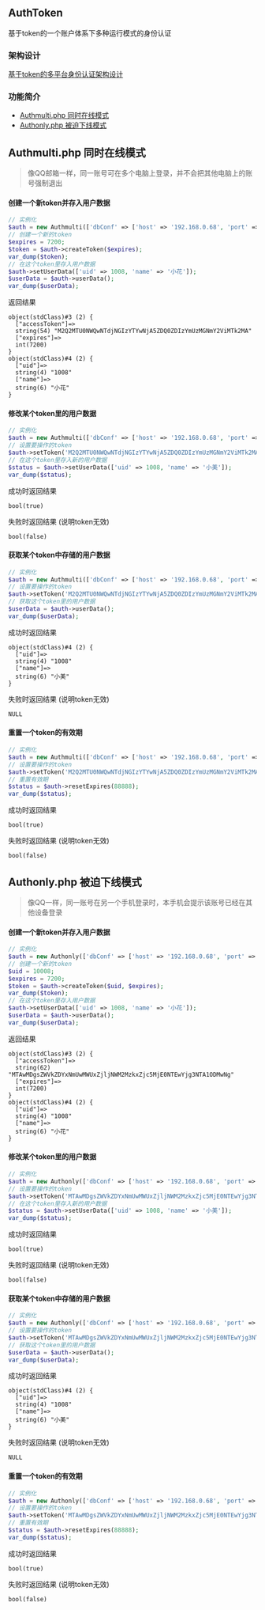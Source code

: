 ## AuthToken

基于token的一个账户体系下多种运行模式的身份认证

### 架构设计

[基于token的多平台身份认证架构设计](http://www.cnblogs.com/beer/p/6029861.html)

### 功能简介

- [Authmulti.php 同时在线模式](https://github.com/onanying/AuthToken#authmultiphp-同时在线模式)
- [Authonly.php 被迫下线模式](https://github.com/onanying/AuthToken#authonlyphp-被迫下线模式)



## Authmulti.php 同时在线模式

> 像QQ邮箱一样，同一账号可在多个电脑上登录，并不会把其他电脑上的账号强制退出

#### 创建一个新token并存入用户数据

```php
// 实例化
$auth = new Authmulti(['dbConf' => ['host' => '192.168.0.68', 'port' => '6379', 'auth' => '123456'], 'savePath' => 'test-multi']);
// 创建一个新的token
$expires = 7200;
$token = $auth->createToken($expires);
var_dump($token);
// 在这个token里存入用户数据
$auth->setUserData(['uid' => 1008, 'name' => '小花']);
$userData = $auth->userData();
var_dump($userData);
```

返回结果

	object(stdClass)#3 (2) {
	  ["accessToken"]=>
	  string(54) "M2Q2MTU0NWQwNTdjNGIzYTYwNjA5ZDQ0ZDIzYmUzMGNmY2ViMTk2MA"
	  ["expires"]=>
	  int(7200)
	}
	object(stdClass)#4 (2) {
	  ["uid"]=>
	  string(4) "1008"
	  ["name"]=>
	  string(6) "小花"
	}

#### 修改某个token里的用户数据

```php
// 实例化
$auth = new Authmulti(['dbConf' => ['host' => '192.168.0.68', 'port' => '6379', 'auth' => '123456'], 'savePath' => 'test-multi']);
// 设置要操作的token
$auth->setToken('M2Q2MTU0NWQwNTdjNGIzYTYwNjA5ZDQ0ZDIzYmUzMGNmY2ViMTk2MA');
// 在这个token里存入新的用户数据
$status = $auth->setUserData(['uid' => 1008, 'name' => '小美']);
var_dump($status);
```

成功时返回结果

	bool(true)

失败时返回结果 (说明token无效)

	bool(false)

#### 获取某个token中存储的用户数据

```php
// 实例化
$auth = new Authmulti(['dbConf' => ['host' => '192.168.0.68', 'port' => '6379', 'auth' => '123456'], 'savePath' => 'test-multi']);
// 设置要操作的token
$auth->setToken('M2Q2MTU0NWQwNTdjNGIzYTYwNjA5ZDQ0ZDIzYmUzMGNmY2ViMTk2MA');
// 获取这个token里的用户数据
$userData = $auth->userData();
var_dump($userData);
```

成功时返回结果

	object(stdClass)#4 (2) {
	  ["uid"]=>
	  string(4) "1008"
	  ["name"]=>
	  string(6) "小美"
	}

失败时返回结果 (说明token无效)

	NULL

#### 重置一个token的有效期

```php
// 实例化
$auth = new Authmulti(['dbConf' => ['host' => '192.168.0.68', 'port' => '6379', 'auth' => '123456'], 'savePath' => 'test-multi']);
// 设置要操作的token
$auth->setToken('M2Q2MTU0NWQwNTdjNGIzYTYwNjA5ZDQ0ZDIzYmUzMGNmY2ViMTk2MA');
// 重置有效期
$status = $auth->resetExpires(88888);
var_dump($status);
```

成功时返回结果

	bool(true)

失败时返回结果 (说明token无效)

	bool(false)



## Authonly.php 被迫下线模式

> 像QQ一样，同一账号在另一个手机登录时，本手机会提示该账号已经在其他设备登录

#### 创建一个新token并存入用户数据

```php
// 实例化
$auth = new Authonly(['dbConf' => ['host' => '192.168.0.68', 'port' => '6379', 'auth' => '123456'], 'savePath' => 'test-only']);
// 创建一个新的token
$uid = 10008;
$expires = 7200;
$token = $auth->createToken($uid, $expires);
var_dump($token);
// 在这个token里存入用户数据
$auth->setUserData(['uid' => 1008, 'name' => '小花']);
$userData = $auth->userData();
var_dump($userData);
```

返回结果

	object(stdClass)#3 (2) {
	  ["accessToken"]=>
	  string(62) "MTAwMDgsZWVkZDYxNmUwMWUxZjljNWM2MzkxZjc5MjE0NTEwYjg3NTA1ODMwNg"
	  ["expires"]=>
	  int(7200)
	}
	object(stdClass)#4 (2) {
	  ["uid"]=>
	  string(4) "1008"
	  ["name"]=>
	  string(6) "小花"
	}

#### 修改某个token里的用户数据

```php
// 实例化
$auth = new Authonly(['dbConf' => ['host' => '192.168.0.68', 'port' => '6379', 'auth' => '123456'], 'savePath' => 'test-only']);
// 设置要操作的token
$auth->setToken('MTAwMDgsZWVkZDYxNmUwMWUxZjljNWM2MzkxZjc5MjE0NTEwYjg3NTA1ODMwNg');
// 在这个token里存入新的用户数据
$status = $auth->setUserData(['uid' => 1008, 'name' => '小美']);
var_dump($status);
```

成功时返回结果

	bool(true)

失败时返回结果 (说明token无效)

	bool(false)


#### 获取某个token中存储的用户数据

```php
// 实例化
$auth = new Authonly(['dbConf' => ['host' => '192.168.0.68', 'port' => '6379', 'auth' => '123456'], 'savePath' => 'test-only']);
// 设置要操作的token
$auth->setToken('MTAwMDgsZWVkZDYxNmUwMWUxZjljNWM2MzkxZjc5MjE0NTEwYjg3NTA1ODMwNg');
// 获取这个token里的用户数据
$userData = $auth->userData();
var_dump($userData);
```

成功时返回结果

	object(stdClass)#4 (2) {
	  ["uid"]=>
	  string(4) "1008"
	  ["name"]=>
	  string(6) "小美"
	}

失败时返回结果 (说明token无效)

	NULL

#### 重置一个token的有效期

```php
// 实例化
$auth = new Authonly(['dbConf' => ['host' => '192.168.0.68', 'port' => '6379', 'auth' => '123456'], 'savePath' => 'test-only']);
// 设置要操作的token
$auth->setToken('MTAwMDgsZWVkZDYxNmUwMWUxZjljNWM2MzkxZjc5MjE0NTEwYjg3NTA1ODMwNg');
// 重置有效期
$status = $auth->resetExpires(88888);
var_dump($status);
```

成功时返回结果

	bool(true)

失败时返回结果 (说明token无效)

	bool(false)
